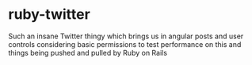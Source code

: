 # ruby-twitter
Such an insane Twitter thingy which brings us in angular posts and user controls considering basic permissions to test performance on this and things being pushed and pulled by Ruby on Rails
